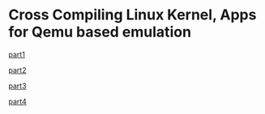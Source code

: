 # Cross Compiling Linux Kernel, Apps for Qemu based emulation

[part1](part1)

[part2](part2)

[part3](part3)

[part4](part4)


